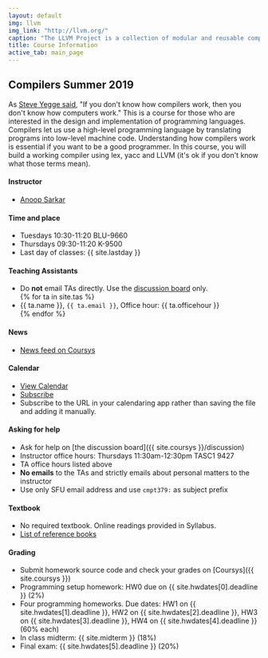 ```yaml
---
layout: default
img: llvm
img_link: "http://llvm.org/"
caption: "The LLVM Project is a collection of modular and reusable compiler and toolchain technologies. "
title: Course Information
active_tab: main_page 
---
```


## Compilers <span class="text-muted">Summer 2019</span>

As [Steve Yegge said](http://steve-yegge.blogspot.ca/2007/06/rich-programmer-food.html), "If you don't know how compilers work, then you don't know how computers work."  This is a course for those who are interested in the design and implementation of programming languages. Compilers let us use a high-level programming language by translating programs into low-level machine code. Understanding how compilers work is essential if you want to be a good programmer. In this course, you will build a working compiler using lex, yacc and LLVM (it's ok if you don't know what those terms mean).

#### Instructor
* [Anoop Sarkar](http://www.cs.sfu.ca/~anoop/) 

#### Time and place
* Tuesdays 10:30-11:20 BLU-9660
* Thursdays 09:30-11:20 K-9500
* Last day of classes: {{ site.lastday }}

#### Teaching Assistants
<ul>
<li> Do <b>not</b> email TAs directly. Use the <a href="{{ site.coursys }}discussion/">discussion board</a> only.</li>
{% for ta in site.tas %}
<li>{{ ta.name }}, <code>{{ ta.email }}</code>, Office hour: {{ ta.officehour }}</li>
{% endfor %}
</ul>

#### News
* [News feed on Coursys](https://coursys.sfu.ca/news/75221d0252e1cdacf94dac56b78600e9/anoop)

#### Calendar
* [View Calendar](https://coursys.sfu.ca/calendar/)
* [Subscribe](https://coursys.sfu.ca/calendar/0261d2fe6030dc6570c3073ca9dd1a93/anoop)
* Subscribe to the URL in your calendaring app rather than saving the file and adding it manually.

#### Asking for help
* Ask for help on [the discussion board]({{ site.coursys }}/discussion)
* Instructor office hours: Thursdays 11:30am-12:30pm TASC1 9427
* TA office hours listed above
* <b>No emails</b> to the TAs and strictly emails about personal matters to the instructor
* Use only SFU email address and use `cmpt379:` as subject prefix

#### Textbook
* No required textbook. Online readings provided in Syllabus.
* [List of reference books](textbook.html)

#### Grading
* Submit homework source code and check your grades on [Coursys]({{ site.coursys }})
* Programming setup homework: HW0 due on {{ site.hwdates[0].deadline }} (2%)
* Four programming homeworks. Due dates: HW1 on {{ site.hwdates[1].deadline }}, HW2 on {{ site.hwdates[2].deadline }}, HW3 on {{ site.hwdates[3].deadline }}, HW4 on {{ site.hwdates[4].deadline }} (60% each)
* In class midterm: {{ site.midterm }} (18%)
* Final exam: {{ site.hwdates[5].deadline }} (20%)

